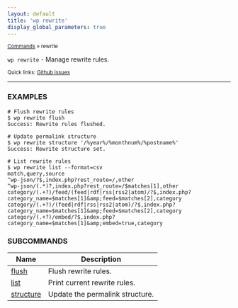 ```yaml
---
layout: default
title: 'wp rewrite'
display_global_parameters: true
---
```


<small>[Commands](/commands/) &raquo; rewrite</small>

`wp rewrite` - Manage rewrite rules.

<small>Quick links: <a href="https://github.com/wp-cli/wp-cli/issues?q=is%3Aopen+label%3Acommand%3Arewrite+sort%3Aupdated-desc">Github issues</a></small>

<hr />

### EXAMPLES

    # Flush rewrite rules
    $ wp rewrite flush
    Success: Rewrite rules flushed.

    # Update permalink structure
    $ wp rewrite structure '/%year%/%monthnum%/%postname%'
    Success: Rewrite structure set.

    # List rewrite rules
    $ wp rewrite list --format=csv
    match,query,source
    ^wp-json/?$,index.php?rest_route=/,other
    ^wp-json/(.*)?,index.php?rest_route=/$matches[1],other
    category/(.+?)/feed/(feed|rdf|rss|rss2|atom)/?$,index.php?category_name=$matches[1]&amp;feed=$matches[2],category
    category/(.+?)/(feed|rdf|rss|rss2|atom)/?$,index.php?category_name=$matches[1]&amp;feed=$matches[2],category
    category/(.+?)/embed/?$,index.php?category_name=$matches[1]&amp;embed=true,category



### SUBCOMMANDS

<table>
	<thead>
	<tr>
		<th>Name</th>
		<th>Description</th>
	</tr>
	</thead>
	<tbody>
		<tr>
			<td><a href="/commands/rewrite/flush/">flush</a></td>
			<td>Flush rewrite rules.</td>
		</tr>
		<tr>
			<td><a href="/commands/rewrite/list/">list</a></td>
			<td>Print current rewrite rules.</td>
		</tr>
		<tr>
			<td><a href="/commands/rewrite/structure/">structure</a></td>
			<td>Update the permalink structure.</td>
		</tr>
	</tbody>
</table>
